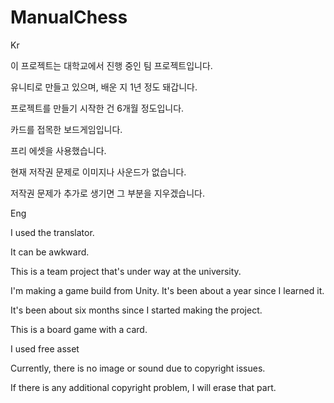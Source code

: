 # ManualChess

Kr

이 프로젝트는 대학교에서 진행 중인 팀 프로젝트입니다.

유니티로 만들고 있으며, 배운 지 1년 정도 돼갑니다.

프로젝트를 만들기 시작한 건 6개월 정도입니다.

카드를 접목한 보드게임입니다.

프리 에셋을 사용했습니다.

현재 저작권 문제로 이미지나 사운드가 없습니다.

저작권 문제가 추가로 생기면 그 부분을 지우겠습니다.



Eng

I used the translator.

It can be awkward.

This is a team project that's under way at the university.

I'm making a game build from Unity. It's been about a year since I learned it.

It's been about six months since I started making the project.

This is a board game with a card.

I used free asset

Currently, there is no image or sound due to copyright issues.

If there is any additional copyright problem, I will erase that part.
